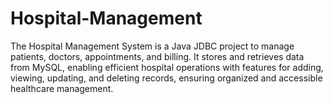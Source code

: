 # Hospital-Management
The Hospital Management System is a Java JDBC project to manage patients, doctors, appointments, and billing. It stores and retrieves data from MySQL, enabling efficient hospital operations with features for adding, viewing, updating, and deleting records, ensuring organized and accessible healthcare management.
